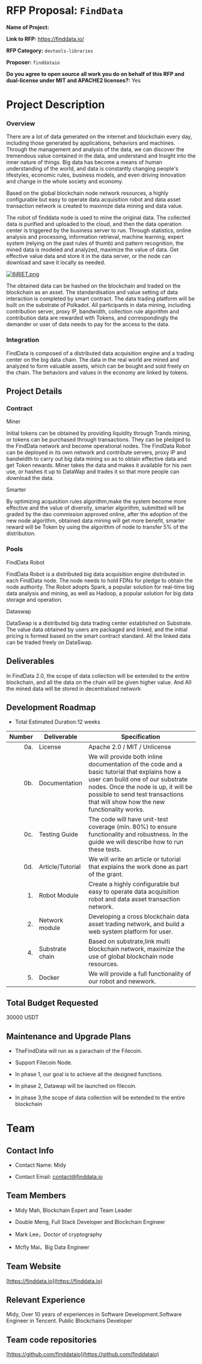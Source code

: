 # RFP Proposal: `FindData`

**Name of Project:**

**Link to RFP:** https://finddata.io/

**RFP Category:** `devtools-libraries`

**Proposer:** `finddataio`

**Do you agree to open source all work you do on behalf of this RFP and dual-license under MIT and APACHE2 licenses?:** Yes

# Project Description

### Overview

There are a lot of data generated on the internet and blockchain every day, including those generated by applications, behaviors and machines. Through the management and analysis of the data, we can discover the tremendous value contained in the data, and understand and Insight into the inner nature of things. Big data has become a means of human understanding of the world, and data is constantly changing people's lifestyles, economic rules, business models, and even driving innovation and change in the whole society and economy.

Based on the global blockchain node network resources, a highly configurable but easy to operate data acquisition robot and data asset transaction network is created to maximize data mining and data value.

The robot of finddata node is used to mine the original data. The collected data is purified and uploaded to the cloud, and then the data operation center is triggered by the business server to run. Through statistics, online analysis and processing, information retrieval, machine learning, expert system (relying on the past rules of thumb) and pattern recognition, the mined data is modeled and analyzed, maximize the value of data. Get effective value data and store it in the data server, or the node can download and save it locally as needed.


[![6jRIET.png](https://z3.ax1x.com/2021/03/26/6jRIET.png)](https://imgtu.com/i/6jRIET)

The obtained data can be hashed on the blockchain and traded on the blockchain as an asset. The standardisation and value setting of data interaction is completed by smart contract. The data trading platform will be built on the substrate of Polkadot. All participants in data mining, including contribution server, proxy IP, bandwidth, collection rule algorithm and contribution data are rewarded with Tokens, and correspondingly the demander or user of data needs to pay for the access to the data.

### Integration

FindData is composed of a distributed data acquisition engine and a trading center on the big data chain. The data in the real world are mined and analyzed to form valuable assets, which can be bought and sold freely on the chain. The behaviors and values in the economy are linked by tokens.

## Project Details

### Contract

Miner

Initial tokens can be obtained by providing liquidity through Trands mining, or tokens can be purchased through transactions. They can be pledged to the FindData network and become operational nodes. The FindData Robot can be deployed in its own network and contribute servers, proxy IP and bandwidth to carry out big data mining so as to obtain effective data and get Token rewards. Miner takes the data and makes it available for his own use, or hashes it up to DataWap and trades it so that more people can download the data.

Smarter

By optimizing acquisition rules algorithm,make the system become more effective and the value of diversity, smarter algorithm, submitted will be graded by the dao commission approved online, after the adoption of the new node algorithm, obtained data mining will get more benefit, smarter reward will be Token by using the algorithm of node to transfer 5% of the distribution.

### Pools

FindData Robot

FindData Robot is a distributed big data acquisition engine distributed in each FindData node. The node needs to hold FDNs for pledge to obtain the node authority. The Robot adopts Spark, a popular solution for real-time big data analysis and mining, as well as Hadoop, a popular solution for big data storage and operation.

Dataswap

DataSwap is a distributed big data trading center established on Substrate. The value data obtained by users are packaged and linked, and the initial pricing is formed based on the smart contract standard. All the linked data can be traded freely on DataSwap.


## Deliverables

In FindData 2.0, the scope of data collection will be extended to the entire blockchain, and all the data on the chain will be given higher value. And All the mined data will be stored in decentralised network

## Development Roadmap


*   Total Estimated Duration:12 weeks


| Number | Deliverable | Specification |
| -----: | ----------- | ------------- |
| 0a. | License | Apache 2.0 / MIT / Unlicense |
| 0b. | Documentation | We will provide both inline documentation of the code and a basic tutorial that explains how a user can build one of our substrate nodes. Once the node is up, it will be possible to send test transactions that will show how the new functionality works. |
| 0c. | Testing Guide | The code will have unit-test coverage (min. 80%) to ensure functionality and robustness. In the guide we will describe how to run these tests. | 
| 0d. | Article/Tutorial | We will write an article or tutorial that explains the work done as part of the grant. |  
| 1. | Robot Module | Create a highly configurable but easy to operate data acquisition robot and data asset transaction network. |  
| 2. | Network module | Developing a cross blockchain data asset trading network, and build a web system platform for user. |  
| 4. | Substrate chain | Based on substrate,link multi blockchain network, maximize the use of global blockchain node resources. |  
| 5. | Docker | We will provide a full functionality of our robot and newwork. |

    


## Total Budget Requested

30000 USDT

## Maintenance and Upgrade Plans


*   TheFindData will run as a parachain of the Filecoin.
    
*   Support Filecoin Node.
    
*   In phase 1, our goal is to achieve all the designed functions.
    
*   In phase 2, Datawap will be launched on filecoin.
    
*   In phase 3,the scope of data collection will be extended to the entire blockchain


# Team

## Contact Info

*   Contact Name: Midy
    
*   Contact Email: contact@finddata.io

## Team Members


*   Midy Mah, Blockchain Expert and Team Leader
    
*   Double Meng, Full Stack Developer and Blockchain Engineer
    
*   Mark Lee，Doctor of cryptography
    
*   Mcfly Mai，Big Data Engineer

 

## Team Website

[https://finddata.io](https://finddata.io)

## Relevant Experience

Midy, Over 10 years of experiences in Software Development.Software Engineer in Tencent. Public Blockchains Developer

## Team code repositories   

[https://github.com/finddataio](https://github.com/finddataio)



